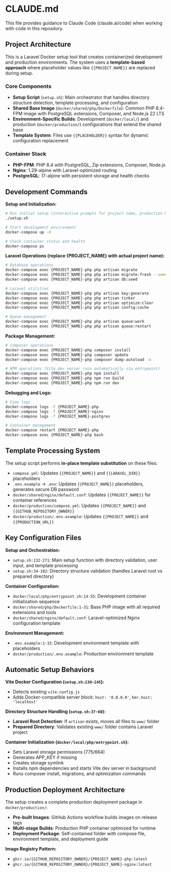 # CLAUDE.md

This file provides guidance to Claude Code (claude.ai/code) when working with code in this repository.

## Project Architecture

This is a Laravel Docker setup tool that creates containerized development and production environments. The system uses a **template-based approach** where placeholder values like `{{PROJECT_NAME}}` are replaced during setup.

### Core Components
- **Setup Script** (`setup.sh`): Main orchestrator that handles directory structure detection, template processing, and configuration
- **Shared Base Image** (`docker/shared/php/Dockerfile`): Common PHP 8.4-FPM image with PostgreSQL extensions, Composer, and Node.js 22 LTS
- **Environment-Specific Builds**: Development (`docker/local/`) and production (`docker/production/`) configurations that extend the shared base
- **Template System**: Files use `{{PLACEHOLDER}}` syntax for dynamic configuration replacement

### Container Stack
- **PHP-FPM**: PHP 8.4 with PostgreSQL, Zip extensions, Composer, Node.js
- **Nginx**: 1.29-alpine with Laravel-optimized routing
- **PostgreSQL**: 17-alpine with persistent storage and health checks

## Development Commands

**Setup and Initialization:**
```bash
# Run initial setup (interactive prompts for project name, production URL)
./setup.sh

# Start development environment
docker-compose up -d

# Check container status and health
docker-compose ps
```

**Laravel Operations (replace {PROJECT_NAME} with actual project name):**
```bash
# Database operations
docker-compose exec {PROJECT_NAME}-php php artisan migrate
docker-compose exec {PROJECT_NAME}-php php artisan migrate:fresh --seed
docker-compose exec {PROJECT_NAME}-php php artisan db:seed

# Laravel utilities
docker-compose exec {PROJECT_NAME}-php php artisan key:generate
docker-compose exec {PROJECT_NAME}-php php artisan tinker
docker-compose exec {PROJECT_NAME}-php php artisan optimize:clear
docker-compose exec {PROJECT_NAME}-php php artisan config:cache

# Queue management
docker-compose exec {PROJECT_NAME}-php php artisan queue:work
docker-compose exec {PROJECT_NAME}-php php artisan queue:restart
```

**Package Management:**
```bash
# Composer operations
docker-compose exec {PROJECT_NAME}-php composer install
docker-compose exec {PROJECT_NAME}-php composer update
docker-compose exec {PROJECT_NAME}-php composer dump-autoload -o

# NPM operations (Vite dev server runs automatically via entrypoint)
docker-compose exec {PROJECT_NAME}-php npm install
docker-compose exec {PROJECT_NAME}-php npm run build
docker-compose exec {PROJECT_NAME}-php npm run dev
```

**Debugging and Logs:**
```bash
# View logs
docker-compose logs -f {PROJECT_NAME}-php
docker-compose logs -f {PROJECT_NAME}-nginx
docker-compose logs -f {PROJECT_NAME}-postgres

# Container management
docker-compose restart {PROJECT_NAME}-php
docker-compose exec {PROJECT_NAME}-php bash
```

## Template Processing System

The setup script performs **in-place template substitution** on these files:
- `compose.yml`: Updates `{{PROJECT_NAME}}` and `{{LARAVEL_DIR}}` placeholders
- `.env.example` → `.env`: Updates `{{PROJECT_NAME}}` placeholders, generates secure DB password
- `docker/shared/nginx/default.conf`: Updates `{{PROJECT_NAME}}` for container references
- `docker/production/compose.yml`: Updates `{{PROJECT_NAME}}` and `{{GITHUB_REPOSITORY_OWNER}}`
- `docker/production/.env.example`: Updates `{{PROJECT_NAME}}` and `{{PRODUCTION_URL}}`

## Key Configuration Files

**Setup and Orchestration:**
- `setup.sh:132-271`: Main setup function with directory validation, user input, and template processing
- `setup.sh:34-102`: Directory structure validation (handles Laravel root vs prepared directory)

**Container Configuration:**
- `docker/local/php/entrypoint.sh:14-55`: Development container initialization sequence
- `docker/shared/php/Dockerfile:1-31`: Base PHP image with all required extensions and tools
- `docker/shared/nginx/default.conf`: Laravel-optimized Nginx configuration template

**Environment Management:**
- `.env.example:1-15`: Development environment template with placeholders
- `docker/production/.env.example`: Production environment template

## Automatic Setup Behaviors

**Vite Docker Configuration (`setup.sh:230-245`):**
- Detects existing `vite.config.js`
- Adds Docker-compatible server block: `host: '0.0.0.0'`, `hmr.host: 'localhost'`

**Directory Structure Handling (`setup.sh:37-60`):**
- **Laravel Root Detection**: If `artisan` exists, moves all files to `www/` folder
- **Prepared Directory**: Validates existing `www/` folder contains Laravel project

**Container Initialization (`docker/local/php/entrypoint.sh`):**
- Sets Laravel storage permissions (775/664)
- Generates APP_KEY if missing
- Creates storage symlink
- Installs npm dependencies and starts Vite dev server in background
- Runs composer install, migrations, and optimization commands

## Production Deployment Architecture

The setup creates a complete production deployment package in `docker/production/`:
- **Pre-built Images**: GitHub Actions workflow builds images on release tags
- **Multi-stage Builds**: Production PHP container optimized for runtime
- **Deployment Package**: Self-contained folder with compose file, environment template, and deployment guide

**Image Registry Pattern:**
- `ghcr.io/{GITHUB_REPOSITORY_OWNER}/{PROJECT_NAME}-php:latest`
- `ghcr.io/{GITHUB_REPOSITORY_OWNER}/{PROJECT_NAME}-nginx:latest`